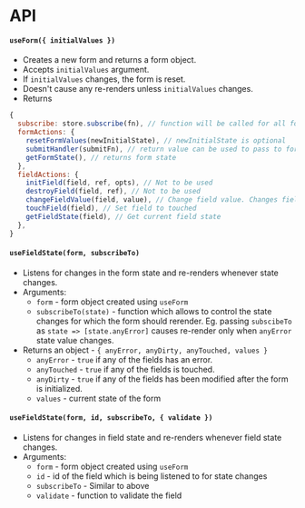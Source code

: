 # API

#### `useForm({ initialValues })` 
- Creates a new form and returns a form object.
- Accepts `initialValues` argument.
- If `initialValues` changes, the form is reset.
- Doesn't cause any re-renders unless `initialValues` changes.
- Returns

```js
{
  subscribe: store.subscribe(fn), // function will be called for all form state changes. Returns unsubscribe function.
  formActions: {
    resetFormValues(newInitialState), // newInitialState is optional
    submitHandler(submitFn), // return value can be used to pass to form onSubmit prop. Accepts the actual function to be called when submitting the form. Form is not submitted if the form is invalid (i.e., it has some errors). Also sets all fields to touched state.
    getFormState(), // returns form state
  },
  fieldActions: {
    initField(field, ref, opts), // Not to be used
    destroyField(field, ref), // Not to be used
    changeFieldValue(field, value), // Change field value. Changes field value and sets dirty to true.
    touchField(field), // Set field to touched
    getFieldState(field), // Get current field state
  },
}
```

#### `useFieldState(form, subscribeTo)`
- Listens for changes in the form state and re-renders whenever state changes.
- Arguments:
  - `form` - form object created using `useForm`
  - `subscribeTo(state)` - function which allows to control the state changes for which the form should rerender.
    Eg. passing `subscibeTo` as `state => [state.anyError]` causes re-render only when `anyError` state value changes.
- Returns an object - `{ anyError, anyDirty, anyTouched, values }`
  - `anyError` - `true` if any of the fields has an error.
  - `anyTouched` - `true` if any of the fields is touched.
  - `anyDirty` - `true` if any of the fields has been modified after the form is initialized.
  - `values` - current state of the form

#### `useFieldState(form, id, subscribeTo, { validate })`
- Listens for changes in field state and re-renders whenever field state changes.
- Arguments:
  - `form` - form object created using `useForm`
  - `id` - id of the field which is being listened to for state changes
  - `subscribeTo` - Similar to above
  - `validate` - function to validate the field
